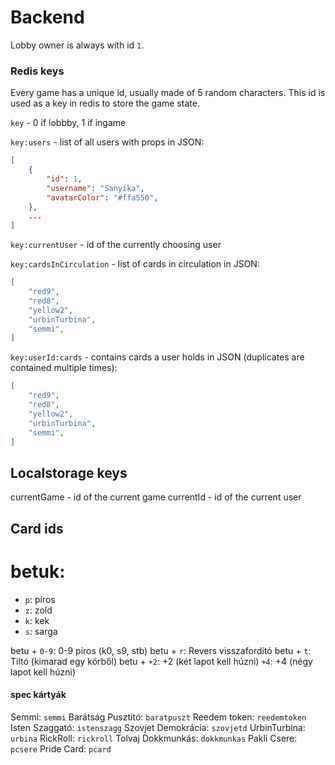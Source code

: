 # Backend

Lobby owner is always with id `1`.

### Redis keys

Every game has a unique id, usually made of 5 random characters. This id is used as a key in redis to store the game state.

`key` - 0 if lobbby, 1 if ingame

`key:users` - list of all users with props in JSON:
```json
[
    {
        "id": 1,
        "username": "Sanyika",
        "avatarColor": "#ffa550",
    },
    ...
]
```

`key:currentUser` - id of the currently choosing user

`key:cardsInCirculation` - list of cards in circulation in JSON:
```json
[
    "red9",
    "red8",
    "yellow2",
    "urbinTurbina",
    "semmi",
]
```

`key:userId:cards` - contains cards a user holds in JSON (duplicates are contained multiple times):
```json
[
    "red9",
    "red8",
    "yellow2",
    "urbinTurbina",
    "semmi",
]
```

## Localstorage keys

currentGame - id of the current game
currentId - id of the current user

## Card ids

# betuk:

- `p`: piros
- `z`: zold
- `k`: kek
- `s`: sarga

betu + `0-9`: 0-9 piros (k0, s9, stb)
betu + `r`: Revers visszafordító
betu + `t`: Tiltó (kimarad egy körből)
betu + `+2`: +2 (két lapot kell húzni)
`+4`: +4 (négy lapot kell húzni)

#### spec kártyák

Semmi: `semmi` 
Barátság Pusztító: `baratpuszt`
Reedem token: `reedemtoken`
Isten Szaggató: `istenszagg`
Szovjet Demokrácia: `szovjetd`
UrbinTurbina: `urbina`
RickRoll: `rickroll`
Tolvaj Dokkmunkás: `dokkmunkas`
Pakli Csere: `pcsere`
Pride Card: `pcard`